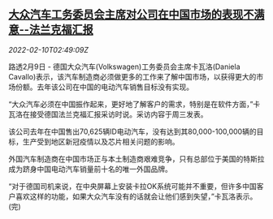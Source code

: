 <!--1644462062000-->
[大众汽车工务委员会主席对公司在中国市场的表现不满意--法兰克福汇报](https://cn.reuters.com/article/vw-cavallo-china-market-0210-idCNKBS2KF08D)
------

<div><i>2022-02-10T02:49:09Z</i></div><p>路透2月9日 - 德国大众汽车(Volkswagen)工务委员会主席卡瓦洛(Daniela Cavallo)表示，该汽车制造商必须做更多的工作来了解中国市场，以获得更大的市场份额。去年该公司在中国的电动汽车销售目标没有实现。</p><p>“大众汽车必须在中国振作起来，更好地了解客户的需求，特别是在软件方面，”卡瓦洛在接受德国法兰克福汇报采访时说。采访内容于周三发表。</p><p>该公司去年在中国售出70,625辆ID电动汽车，没有达到其80,000-100,000辆的目标，生产受到地区新冠疫情以及芯片相关问题的影响。</p><p>外国汽车制造商在中国市场正与本土制造商艰难竞争，只有总部位于美国的特斯拉 成为跻身中国电动汽车销量前十名的唯一外国品牌。</p><p>“对于德国司机来说，在中央屏幕上安装卡拉OK系统可能并不重要，但许多中国客户喜欢这样的功能，如果大众汽车没有的话就会让他们感到失望，”卡瓦洛表示。(完)</p>

